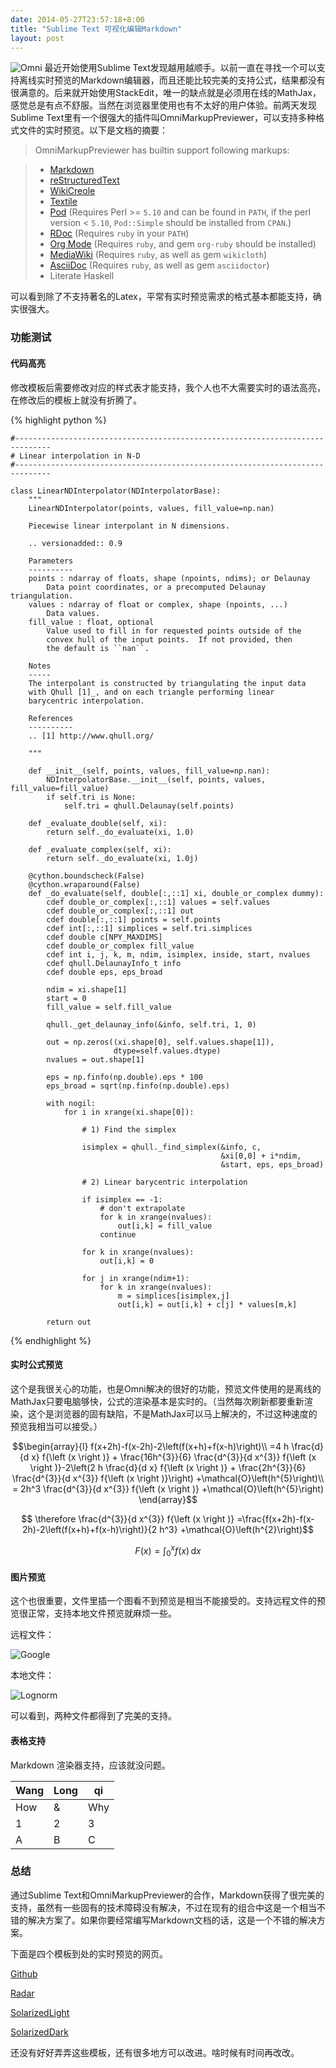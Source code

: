 ```yaml
---
date: 2014-05-27T23:57:18+8:00
title: "Sublime Text 可视化编辑Markdown"
layout: post
---
```


![Omni](http://wanglongqi.github.io/public/images/omni.gif)
最近开始使用Sublime Text发现越用越顺手。以前一直在寻找一个可以支持离线实时预览的Markdown编辑器，而且还能比较完美的支持公式，结果都没有很满意的。后来就开始使用StackEdit，唯一的缺点就是必须用在线的MathJax，感觉总是有点不舒服。当然在浏览器里使用也有不太好的用户体验。前两天发现Sublime Text里有一个很强大的插件叫OmniMarkupPreviewer，可以支持多种格式文件的实时预览。以下是文档的摘要：

> OmniMarkupPreviewer has builtin support following markups:

> * [Markdown](http://daringfireball.net/projects/markdown/)
> * [reStructuredText](http://docutils.sourceforge.net/rst.html)
> * [WikiCreole](http://wikicreole.org/)
> * [Textile](http://www.textism.com/tools/textile/)
> * [Pod](http://search.cpan.org/dist/perl/pod/perlpod.pod) (Requires Perl >= `5.10`
>   and can be found in `PATH`, if the perl version < `5.10`, `Pod::Simple` should be
>   installed from `CPAN`.)
> * [RDoc](http://rdoc.sourceforge.net/) (Requires `ruby` in your `PATH`)
> * [Org Mode](http://orgmode.org) (Requires `ruby`, and gem `org-ruby` should be installed)
> * [MediaWiki](http://www.mediawiki.org/) (Requires `ruby`, as well as gem `wikicloth`)
> * [AsciiDoc](http://www.methods.co.nz/asciidoc/) (Requires `ruby`, as well as gem `asciidoctor`)
> * Literate Haskell

可以看到除了不支持著名的Latex，平常有实时预览需求的格式基本都能支持，确实很强大。

### 功能测试

#### 代码高亮
修改模板后需要修改对应的样式表才能支持，我个人也不大需要实时的语法高亮，在修改后的模板上就没有折腾了。

{% highlight python %}
    
    #------------------------------------------------------------------------------
    # Linear interpolation in N-D
    #------------------------------------------------------------------------------
    
    class LinearNDInterpolator(NDInterpolatorBase):
        """
        LinearNDInterpolator(points, values, fill_value=np.nan)
    
        Piecewise linear interpolant in N dimensions.
    
        .. versionadded:: 0.9
    
        Parameters
        ----------
        points : ndarray of floats, shape (npoints, ndims); or Delaunay
            Data point coordinates, or a precomputed Delaunay triangulation.
        values : ndarray of float or complex, shape (npoints, ...)
            Data values.
        fill_value : float, optional
            Value used to fill in for requested points outside of the
            convex hull of the input points.  If not provided, then
            the default is ``nan``.
    
        Notes
        -----
        The interpolant is constructed by triangulating the input data
        with Qhull [1]_, and on each triangle performing linear
        barycentric interpolation.
    
        References
        ----------
        .. [1] http://www.qhull.org/
    
        """
    
        def __init__(self, points, values, fill_value=np.nan):
            NDInterpolatorBase.__init__(self, points, values, fill_value=fill_value)
            if self.tri is None:
                self.tri = qhull.Delaunay(self.points)
    
        def _evaluate_double(self, xi):
            return self._do_evaluate(xi, 1.0)
    
        def _evaluate_complex(self, xi):
            return self._do_evaluate(xi, 1.0j)
    
        @cython.boundscheck(False)
        @cython.wraparound(False)
        def _do_evaluate(self, double[:,::1] xi, double_or_complex dummy):
            cdef double_or_complex[:,::1] values = self.values
            cdef double_or_complex[:,::1] out
            cdef double[:,::1] points = self.points
            cdef int[:,::1] simplices = self.tri.simplices
            cdef double c[NPY_MAXDIMS]
            cdef double_or_complex fill_value
            cdef int i, j, k, m, ndim, isimplex, inside, start, nvalues
            cdef qhull.DelaunayInfo_t info
            cdef double eps, eps_broad
    
            ndim = xi.shape[1]
            start = 0
            fill_value = self.fill_value
    
            qhull._get_delaunay_info(&info, self.tri, 1, 0)
    
            out = np.zeros((xi.shape[0], self.values.shape[1]),
                           dtype=self.values.dtype)
            nvalues = out.shape[1]
    
            eps = np.finfo(np.double).eps * 100
            eps_broad = sqrt(np.finfo(np.double).eps)
    
            with nogil:
                for i in xrange(xi.shape[0]):
    
                    # 1) Find the simplex
    
                    isimplex = qhull._find_simplex(&info, c,
                                                   &xi[0,0] + i*ndim,
                                                   &start, eps, eps_broad)
    
                    # 2) Linear barycentric interpolation
    
                    if isimplex == -1:
                        # don't extrapolate
                        for k in xrange(nvalues):
                            out[i,k] = fill_value
                        continue
    
                    for k in xrange(nvalues):
                        out[i,k] = 0
    
                    for j in xrange(ndim+1):
                        for k in xrange(nvalues):
                            m = simplices[isimplex,j]
                            out[i,k] = out[i,k] + c[j] * values[m,k]
    
            return out

{% endhighlight %}

#### 实时公式预览
这个是我很关心的功能，也是Omni解决的很好的功能，预览文件使用的是离线的MathJax只要电脑够快，公式的渲染基本是实时的。（当然每次刷新都要重新渲染，这个是浏览器的固有缺陷，不是MathJax可以马上解决的，不过这种速度的预览我相当可以接受。）

$$\begin{array}{l}
f(x+2h)-f(x-2h)-2\left(f(x+h)+f(x-h)\right)\\
=4 h  \frac{d}{d x} f{\left (x \right )} + \frac{16h^{3}}{6}  \frac{d^{3}}{d
x^{3}}  f{\left (x \right )}-2\left(2 h  \frac{d}{d x} f{\left (x \right )} +
\frac{2h^{3}}{6}  \frac{d^{3}}{d x^{3}}  f{\left (x \right )}\right)
+\mathcal{O}\left(h^{5}\right)\\
= 2h^3  \frac{d^{3}}{d x^{3}}  f{\left (x \right )}
+\mathcal{O}\left(h^{5}\right)
\end{array}$$

$$ \therefore \frac{d^{3}}{d x^{3}}  f{\left (x \right )}
=\frac{f(x+2h)-f(x-2h)-2\left(f(x+h)+f(x-h)\right)}{2 h^3}
+\mathcal{O}\left(h^{2}\right)$$

$$F(x) = \int_0^x f(x) \,\mathrm{d} x$$

#### 图片预览
这个也很重要，文件里插一个图看不到预览是相当不能接受的。支持远程文件的预览很正常，支持本地文件预览就麻烦一些。

远程文件：

![Google](https://www.google.com/images/srpr/logo11w.png)

本地文件：

![Lognorm](../public/images/lognorm.png)

可以看到，两种文件都得到了完美的支持。

#### 表格支持

Markdown 渲染器支持，应该就没问题。

| Wang | Long | qi  |
|------|------|-----|
| How  | &    | Why |
|  1   | 2    |  3  |
|   A  |  B   |  C  |

### 总结
通过Sublime Text和OmniMarkupPreviewer的合作，Markdown获得了很完美的支持，虽然有一些固有的技术障碍没有解决，不过在现有的组合中这是一个相当不错的解决方案了。如果你要经常编写Markdown文档的话，这是一个不错的解决方案。

下面是四个模板到处的实时预览的网页。

[Github][]

[Radar][]

[SolarizedLight][]

[SolarizedDark][]

还没有好好弄弄这些模板，还有很多地方可以改进。啥时候有时间再改改。

[Github]: http://wanglongqi.github.io/public/pdfs/github.pdf
[Radar]: http://wanglongqi.github.io/public/pdfs/radar.pdf
[SolarizedLight]: http://wanglongqi.github.io/public/pdfs/solight.pdf
[SolarizedDark]: http://wanglongqi.github.io/public/pdfs/sodark.pdf